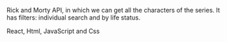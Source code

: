 Rick and Morty API, in which we can get all the characters of the series. It has filters:  individual search and by life status.

React, Html, JavaScript and Css
